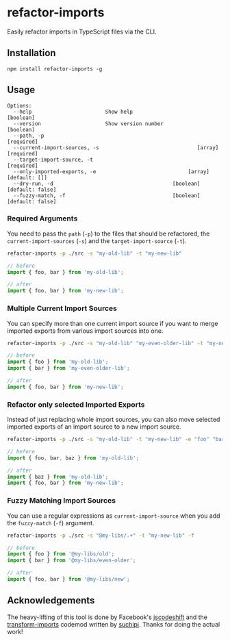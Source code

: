 # refactor-imports

Easily refactor imports in TypeScript files via the CLI.

## Installation

```
npm install refactor-imports -g
```

## Usage

```
Options:
  --help                        Show help                              [boolean]
  --version                     Show version number                    [boolean]
  --path, -p                                                          [required]
  --current-import-sources, -s                                [array] [required]
  --target-import-source, -t                                          [required]
  --only-imported-exports, -e                              [array] [default: []]
  --dry-run, -d                                       [boolean] [default: false]
  --fuzzy-match, -f                                   [boolean] [default: false]
```

### Required Arguments

You need to pass the `path` (`-p`) to the files that should be refactored, the `current-import-sources` (`-s`) and the `target-import-source` (`-t`).

```bash
refactor-imports -p ./src -s "my-old-lib" -t "my-new-lib"
```

```ts
// before
import { foo, bar } from 'my-old-lib';

// after
import { foo, bar } from 'my-new-lib';
```

### Multiple Current Import Sources

You can specify more than one current import source if you want to merge imported exports from various import sources into one.

```bash
refactor-imports -p ./src -s "my-old-lib" "my-even-older-lib" -t "my-new-lib"
```

```ts
// before
import { foo } from 'my-old-lib';
import { bar } from 'my-even-older-lib';

// after
import { foo, bar } from 'my-new-lib';
```

### Refactor only selected Imported Exports

Instead of just replacing whole import sources, you can also move selected imported exports of an import source to a new import source.

```bash
refactor-imports -p ./src -s "my-old-lib" -t "my-new-lib" -e "foo" "bar"
```

```ts
// before
import { foo, bar, baz } from 'my-old-lib';

// after
import { baz } from 'my-old-lib';
import { foo, bar } from 'my-new-lib';
```

### Fuzzy Matching Import Sources

You can use a regular expressions as `current-import-source` when you add the `fuzzy-match` (`-f`) argument.

```bash
refactor-imports -p ./src -s "@my-libs/.+" -t "my-new-lib" -f
```

```ts
// before
import { foo } from '@my-libs/old';
import { bar } from '@my-libs/even-older';

// after
import { foo, bar } from '@my-libs/new';
```

## Acknowledgements

The heavy-lifting of this tool is done by Facebook's [jscodeshift](https://github.com/facebook/jscodeshift) and the [transform-imports](https://github.com/suchipi/transform-imports) codemod written by [suchipi](https://github.com/suchipi). Thanks for doing the actual work!